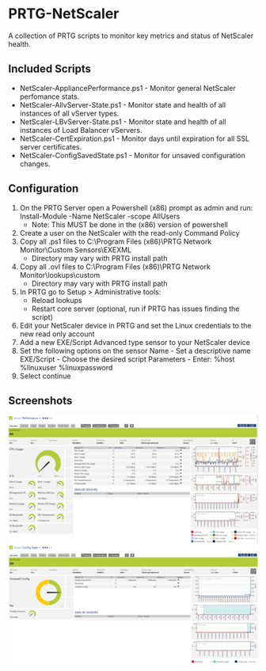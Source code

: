 # PRTG-NetScaler

A collection of PRTG scripts to monitor key metrics and status of NetScaler health.

## Included Scripts
- NetScaler-AppliancePerformance.ps1 - Monitor general NetScaler perfomance stats.
- NetScaler-AllvServer-State.ps1 - Monitor state and health of all instances of all vServer types.
- NetScaler-LBvServer-State.ps1 - Monitor state and health of all instances of Load Balancer vServers.
- NetScaler-CertExpiration.ps1 - Monitor days until expiration for all SSL server certificates.
- NetScaler-ConfigSavedState.ps1 - Monitor for unsaved configuration changes.

## Configuration
1) On the PRTG Server open a Powershell (x86) prompt as admin and run: Install-Module -Name NetScaler -scope AllUsers
	- Note:  This MUST be done in the (x86) version of powershell
2) Create a user on the NetScaler with the read-only Command Policy
3) Copy all .ps1 files to C:\Program Files (x86)\PRTG Network Monitor\Custom Sensors\EXEXML
	- Directory may vary with PRTG install path
4) Copy all .ovl files to C:\Program Files (x86)\PRTG Network Monitor\lookups\custom
	- Directory may vary with PRTG install path
5) In PRTG go to Setup > Administrative tools:
	- Reload lookups
	- Restart core server (optional, run if PRTG has issues finding the script)
6) Edit your NetScaler device in PRTG and set the Linux credentials to the new read only account
7) Add a new EXE/Script Advanced type sensor to your NetScaler device
8) Set the following options on the sensor
	Name - Set a descriptive name
	EXE/Script - Choose the desired script
	Parameters - Enter: %host %linuxuser %linuxpassword
9) Select continue

## Screenshots
![alt text](Screenshots/Performance.png "Performance Sensor")
![alt text](Screenshots/ConfigState.png "Configuration Sensor")
